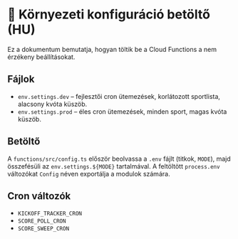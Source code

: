 # 🔧 Környezeti konfiguráció betöltő (HU)

Ez a dokumentum bemutatja, hogyan töltik be a Cloud Functions a nem érzékeny beállításokat.

## Fájlok
- `env.settings.dev` – fejlesztői cron ütemezések, korlátozott sportlista, alacsony kvóta küszöb.
- `env.settings.prod` – éles cron ütemezések, minden sport, magas kvóta küszöb.

## Betöltő
A `functions/src/config.ts` először beolvassa a `.env` fájlt (titkok, `MODE`), majd összefésüli az `env.settings.${MODE}` tartalmával.
A feltöltött `process.env` változókat `Config` néven exportálja a modulok számára.

## Cron változók

- `KICKOFF_TRACKER_CRON`
- `SCORE_POLL_CRON`
- `SCORE_SWEEP_CRON`

